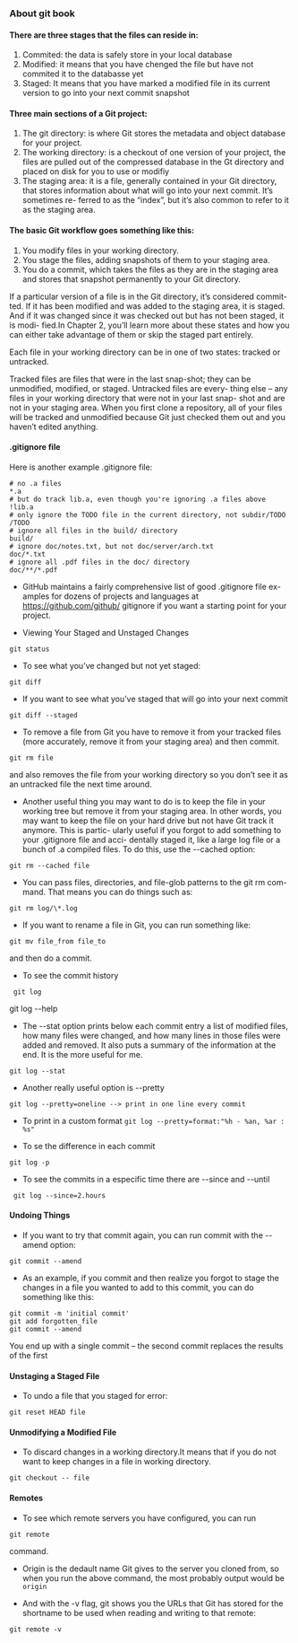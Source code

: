 ### About git book 

#### There are three stages that the files can reside in:
1. Commited: the data is safely store in your local database
2. Modified: it means that you have chenged the file but have not commited it to the databasse yet
3. Staged: It means that you have marked  a modified file in its current version to go into your next commit snapshot

#### Three main sections of a Git project:
1. The git directory: is where Git stores the metadata and object database for your project.
2. The working directory: is a checkout of one version of your project, the files are pulled out of the compressed database in the Gt directory and placed on disk for you to use or modifiy
3. The staging area: it is a file, generally contained in your Git directory, that
stores information about what will go into your next commit. It’s sometimes re-
ferred to as the “index”, but it’s also common to refer to it as the staging area.

#### The basic Git workflow goes something like this:
1. You modify files in your working directory.
2. You stage the files, adding snapshots of them to your staging area.
3. You do a commit, which takes the files as they are in the staging area and
stores that snapshot permanently to your Git directory.

If a particular version of a file is in the Git directory, it’s considered commit-
ted. If it has been modified and was added to the staging area, it is staged. And
if it was changed since it was checked out but has not been staged, it is modi-
fied.In Chapter 2, you’ll learn more about these states and how you can either
take advantage of them or skip the staged part entirely.

Each file in your working directory can be in one of two
states: tracked or untracked. 

Tracked files are files that were in the last snap-shot;
they can be unmodified, modified, or staged. Untracked files are every-
thing else – any files in your working directory that were not in your last snap-
shot and are not in your staging area. When you first clone a repository, all of
your files will be tracked and unmodified because Git just checked them out
and you haven’t edited anything.

#### .gitignore file

Here is another example .gitignore file:
```
# no .a files
*.a
# but do track lib.a, even though you're ignoring .a files above
!lib.a
# only ignore the TODO file in the current directory, not subdir/TODO
/TODO
# ignore all files in the build/ directory
build/
# ignore doc/notes.txt, but not doc/server/arch.txt
doc/*.txt
# ignore all .pdf files in the doc/ directory
doc/**/*.pdf
```
- GitHub maintains a fairly comprehensive list of good .gitignore file ex-
amples for dozens of projects and languages at https://github.com/github/
gitignore if you want a starting point for your project.

- Viewing Your Staged and Unstaged Changes

`git status
`
- To see what you’ve changed but not yet staged:

` git diff
`
- If you want to see what you’ve staged that will go into your next commit

`git diff --staged
`
- To remove a file from Git you have to remove it from your tracked files (more
accurately, remove it from your staging area) and then commit.

`git rm file`

and also removes the file from your working directory so
you don’t see it as an untracked file the next time around.

- Another useful thing you may want to do is to keep the file in your working
tree but remove it from your staging area. In other words, you may want to
keep the file on your hard drive but not have Git track it anymore. This is partic-
ularly useful if you forgot to add something to your .gitignore file and acci-
dentally staged it, like a large log file or a bunch of .a compiled files. To do this,
use the --cached option:

`git rm --cached file`

- You can pass files, directories, and file-glob patterns to the git rm com-
mand. That means you can do things such as:

`git rm log/\*.log`  

- If you want to rename a
file in Git, you can run something like:

`git mv file_from file_to`

and then do a commit. 

- To see the commit history
 
` git log`

git log --help

- The --stat option prints below each commit entry a list of
modified files, how many files were changed, and how many lines in those files
were added and removed. It also puts a summary of the information at the end. It is the more useful for me.

 `git log --stat`
 
 - Another really useful option is --pretty
 
 `git log --pretty=oneline --> print in one line every commit`  
 
 - To print in a custom format
 `git log --pretty=format:"%h - %an, %ar : %s"`
 
 - To se the difference in each commit
 
 `git log -p`
 
 - To see the commits in a especific time there are --since and --until
 
 ` git log --since=2.hours`
 
 #### Undoing Things
 
 - If you want
to try that commit again, you can run commit with the --amend option:

 `git commit --amend`
 
 
 - As an example, if you commit and then realize you forgot to stage the
changes in a file you wanted to add to this commit, you can do something like
this:

``` 
git commit -m 'initial commit'
git add forgotten_file
git commit --amend
```
You end up with a single commit – the second commit replaces the results of
the first

#### Unstaging a Staged File

- To undo a file that you staged for error:

`git reset HEAD file`
 
#### Unmodifying a Modified File

- To discard changes in a working directory.It means that if you do not want to keep changes in a file in working directory. 

`git checkout -- file`

#### Remotes

- To see which remote servers you have configured, you can run

`git remote`
 
 command.
 
 - Origin is the dedault name Git gives to the server you  cloned from, so when you run the above command, the most probably output would be `origin`
 
 - And with the -v flag, git shows you the URLs that Git has stored for the shortname to be used when reading and writing to that remote:
 
`git remote -v`

 
 

 

